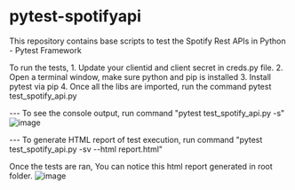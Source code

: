 # pytest-spotifyapi

This repository contains base scripts to test the Spotify Rest APIs in Python - Pytest Framework

To run the tests,
        1. Update your clientid and client secret in creds.py file.
        2. Open a terminal window, make sure python and pip is installed 
        3. Install pytest via pip
        4. Once all the libs are imported, run the command pytest test_spotify_api.py



--- To see the console output, run command "pytest test_spotify_api.py -s"
![image](https://user-images.githubusercontent.com/48856699/118396256-54c74200-b66c-11eb-81fd-cc3fae2bf28a.png)


--- To generate HTML report of test execution, run command "pytest test_spotify_api.py -sv --html report.html"


 Once the tests are ran, You can notice this html report generated in root folder.
 ![image](https://user-images.githubusercontent.com/48856699/118396234-37927380-b66c-11eb-8bb9-c55296073d3b.png)

        

